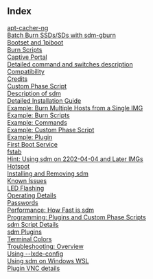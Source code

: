 <h2>Index</h2>

<a href="apt-Cacher-NG.md">apt-cacher-ng</a>
<br><a href="BatchBurn-SSD-SDs-with-sdm-gburn.md">Batch Burn SSDs/SDs with sdm-gburn</a>
<br><a href="Bootset-and-1piboot.md">Bootset and 1piboot</a>
<br><a href="Burn-Scripts.md">Burn Scripts</a>
<br><a href="Captive-Portal.md">Captive Portal</a>
<br><a href="Command-Details.md">Detailed command and switches description</a>
<br><a href="Compatibility.md">Compatibility</a>
<br><a href="Credits.md">Credits</a>
<br><a href="Custom-Phase-Script.md">Custom Phase Script</a>
<br><a href="Description.md">Description of sdm</a>
<br><a href="Detailed-Installation-Guide.md">Detailed Installation Guide</a>
<br><a href="Example-Burn-Multiple-Hosts-From-Single-IMG.md">Example: Burn Multiple Hosts from a Single IMG</a>
<br><a href="Example-Burn-Scripts.md">Example: Burn Scripts</a>
<br><a href="Example-Commands.md">Example: Commands</a>
<br><a href="Example-Custom-Phase-Script.md">Example: Custom Phase Script</a>
<br><a href="Example-Plugin.md">Example: Plugin</a>
<br><a href="First-Boot-Service.md">First Boot Service</a>
<br><a href="fstab.md">fstab</a>
<br><a href="Hint-Using-sdm-on-2202-04-04-and-later-images.md">Hint: Using sdm on 2202-04-04 and Later IMGs</a>
<br><a href="Hotspot.md">Hotspot</a>
<br><a href="Installing-or-Removing-sdm.md">Installing and Removing sdm</a>
<br><a href="Known-Issues.md">Known Issues</a>
<br><a href="LED-flashing.md">LED Flashing</a>
<br><a href="Operating-Details.md">Operating Details</a>
<br><a href="Passwords.md">Passwords</a>
<br><a href="Performance-How-Fast-is-sdm.md">Performance: How Fast is sdm</a>
<br><a href="Programming-Plugins-and-Custom-Phase-Scripts.md">Programming: Plugins and Custom Phase Scripts</a>
<br><a href="Script-Details.md">sdm Script Details</a>
<br><a href="Plugins.md">sdm Plugins</a>
<br><a href="Terminal-Colors.md">Terminal Colors</a>
<br><a href="Troubleshooting.md">Troubleshooting: Overview</a>
<br><a href="Using-LXDE-Config.md">Using --lxde-config</a>
<br><a href="Using-sdm-on-Windows-WSL.md">Using sdm on Windows WSL</a>
<br><a href="VNC.md">Plugin VNC details</a>
